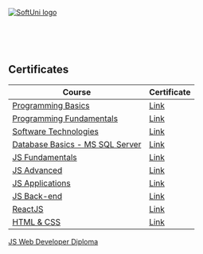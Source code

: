 <a name="certificates" href="https://softuni.bg/" rel="Courses">  ![SoftUni logo][logo] <a/>

[logo]: http://innovationstarterbox.bg/wp-content/uploads/2016/05/Softuni_logo_trasparent.png "Logo Title Text 2"

<br/>
<br/>
<br/>

<h2> Certificates </h2>

|**Course**|**Certificate**| 
|---|---|
|<a href="https://softuni.bg/trainings/1770/programming-basics-with-csharp-october-2017/" > Programming Basics </a> | <a href="https://softuni.bg/certificates/details/49977/d0426622"> Link </a> |
|<a href="https://softuni.bg/trainings/1786/programming-fundamentals-january-2018" > Programming Fundamentals </a> | <a href="https://softuni.bg/certificates/details/54378/154c1eea"> Link </a> |
|<a href="https://softuni.bg/trainings/1787/software-technologies-march-2018" > Software Technologies </a> | <a href="https://softuni.bg/certificates/details/54166/7236c0a2"> Link </a> |
|<a href="https://softuni.bg/trainings/1985/database-basics-mssql-may-2018/internal" > Database Basics - MS SQL Server </a> | <a href="https://softuni.bg/certificates/details/55559/8b912c84"> Link </a> |
|<a href="https://softuni.bg/trainings/1968/js-fundamentals-may-2018" > JS Fundamentals </a> | <a href="https://softuni.bg/certificates/details/57821/70b3a67b"> Link </a> |
|<a href="https://softuni.bg/trainings/1969/js-advanced-june-2018" > JS Advanced </a> | <a href="https://softuni.bg/certificates/details/56196/efd50a16"> Link </a> |
|<a href="https://softuni.bg/trainings/1970/js-applications-july-2018" > JS Applications </a> | <a href="https://softuni.bg/certificates/details/57852/54cd8fb7"> Link </a> |
|<a href="https://softuni.bg/trainings/2452/js-back-end-september-2019" > JS Back-end </a> | <a href="https://softuni.bg/certificates/details/72492/0d3b6dba"> Link </a> |
|<a href="https://softuni.bg/trainings/2570/reactjs-october-2019" > ReactJS </a> | <a href="https://softuni.bg/certificates/details/75510/8c8a6588"> Link </a> |
|<a href="https://softuni.bg/trainings/2784/html-and-css-february-2020"> HTML & CSS </a> | <a href="https://softuni.bg/certificates/details/78774/fa4370ae"> Link </a> |

<a href="https://softuni.bg/certificates/details/76167/abdbe1cd"> JS Web Developer Diploma </a>
